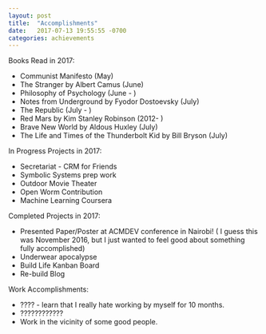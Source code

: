 ```yaml
---
layout: post
title:  "Accomplishments"
date:   2017-07-13 19:55:55 -0700
categories: achievements 
---
```



Books Read in 2017:
* Communist Manifesto (May)
* The Stranger by Albert Camus (June)
* Philosophy of Psychology (June - )
* Notes from Underground by Fyodor Dostoevsky (July)
* The Republic (July - )
* Red Mars by Kim Stanley Robinson (2012- )
* Brave New World by Aldous Huxley (July)
* The Life and Times of the Thunderbolt Kid by Bill Bryson (July)

In Progress Projects in 2017:
* Secretariat - CRM for Friends
* Symbolic Systems prep work
* Outdoor Movie Theater
* Open Worm Contribution
* Machine Learning Coursera

Completed Projects in 2017:
* Presented Paper/Poster at ACMDEV conference in Nairobi! ( I guess this was November 2016, but I just wanted to feel good about something fully accomplished)
* Underwear apocalypse
* Build Life Kanban Board
* Re-build Blog

Work Accomplishments:
* ???? - learn that I really hate working by myself for 10 months.
* ????????????
* Work in the vicinity of some good people.
